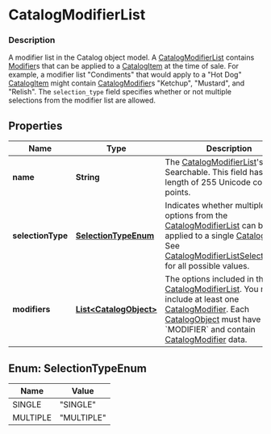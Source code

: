 
# CatalogModifierList

### Description

A modifier list in the Catalog object model. A [CatalogModifierList](#type-catalogmodifierlist) contains [Modifier](#type-catalogmodifier)s that can be applied to a [CatalogItem](#type-catalogitem) at the time of sale.  For example, a modifier list \"Condiments\" that would apply to a \"Hot Dog\" [CatalogItem](#type-catalogitem) might contain [CatalogModifier](#type-catalogmodifier)s \"Ketchup\", \"Mustard\", and \"Relish\". The `selection_type` field specifies whether or not multiple selections from the modifier list are allowed.

## Properties
Name | Type | Description | Notes
------------ | ------------- | ------------- | -------------
**name** | **String** | The [CatalogModifierList](#type-catalogmodifierlist)&#39;s name. Searchable. This field has max length of 255 Unicode code points. |  [optional]
**selectionType** | [**SelectionTypeEnum**](#SelectionTypeEnum) | Indicates whether multiple options from the [CatalogModifierList](#type-catalogmodifierlist) can be applied to a single [CatalogItem](#type-catalogitem). See [CatalogModifierListSelectionType](#type-catalogmodifierlistselectiontype) for all possible values. |  [optional]
**modifiers** | [**List&lt;CatalogObject&gt;**](CatalogObject.md) | The options included in the [CatalogModifierList](#type-catalogmodifierlist). You must include at least one [CatalogModifier](#type-catalogmodifier). Each [CatalogObject](#type-catalogobject) must have type &#x60;MODIFIER&#x60; and contain [CatalogModifier](#type-catalogmodifier) data. |  [optional]


<a name="SelectionTypeEnum"></a>
## Enum: SelectionTypeEnum
Name | Value
---- | -----
SINGLE | &quot;SINGLE&quot;
MULTIPLE | &quot;MULTIPLE&quot;




